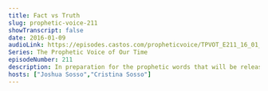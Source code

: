 ```yaml
---
title: Fact vs Truth
slug: prophetic-voice-211
showTranscript: false
date: 2016-01-09
audioLink: https://episodes.castos.com/propheticvoice/TPVOT_E211_16_01_09-10_Fact_vs_Truth.mp3
Series: The Prophetic Voice of Our Time
episodeNumber: 211
description: In preparation for the prophetic words that will be released, we revisit the teaching on Facts vs. the Truth.
hosts: ["Joshua Sosso","Cristina Sosso"]
---
```

